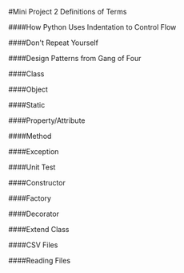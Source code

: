 #Mini Project 2 Definitions of Terms

####How Python Uses Indentation to Control Flow

####Don't Repeat Yourself

####Design Patterns from Gang of Four

####Class

####Object

####Static

####Property/Attribute

####Method

####Exception

####Unit Test

####Constructor

####Factory

####Decorator

####Extend Class

####CSV Files

####Reading Files